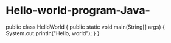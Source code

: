 # Hello-world-program-Java-
public class HelloWorld {
    public static void main(String[] args) {
        System.out.println("Hello, world");
    }
}
